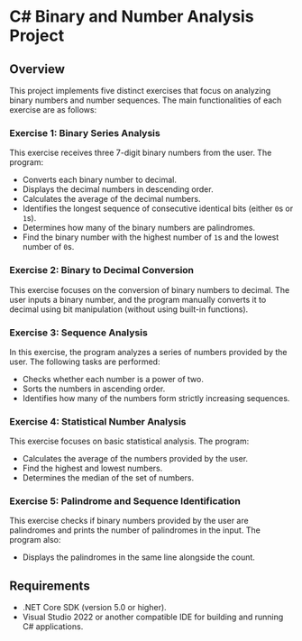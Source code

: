 # C# Binary and Number Analysis Project
## Overview

This project implements five distinct exercises that focus on analyzing binary numbers and number sequences. The main functionalities of each exercise are as follows:

### Exercise 1: Binary Series Analysis

This exercise receives three 7-digit binary numbers from the user. The program:
- Converts each binary number to decimal.
- Displays the decimal numbers in descending order.
- Calculates the average of the decimal numbers.
- Identifies the longest sequence of consecutive identical bits (either `0`s or `1`s).
- Determines how many of the binary numbers are palindromes.
- Find the binary number with the highest number of `1`s and the lowest number of `0`s.

### Exercise 2: Binary to Decimal Conversion

This exercise focuses on the conversion of binary numbers to decimal. The user inputs a binary number, and the program manually converts it to decimal using bit manipulation (without using built-in functions).

### Exercise 3: Sequence Analysis

In this exercise, the program analyzes a series of numbers provided by the user. The following tasks are performed:
- Checks whether each number is a power of two.
- Sorts the numbers in ascending order.
- Identifies how many of the numbers form strictly increasing sequences.

### Exercise 4: Statistical Number Analysis

This exercise focuses on basic statistical analysis. The program:
- Calculates the average of the numbers provided by the user.
- Find the highest and lowest numbers.
- Determines the median of the set of numbers.

### Exercise 5: Palindrome and Sequence Identification

This exercise checks if binary numbers provided by the user are palindromes and prints the number of palindromes in the input. The program also:
- Displays the palindromes in the same line alongside the count.

## Requirements

- .NET Core SDK (version 5.0 or higher).
- Visual Studio 2022 or another compatible IDE for building and running C# applications.

